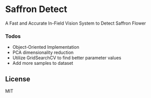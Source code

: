 # Saffron Detect
 A Fast and Accurate In-Field Vision System to Detect Saffron Flower
 
 ### Todos

 - Object-Oriented Implementation
 - PCA dimensionality reduction
 - Utilize GridSearchCV to find better parameter values
 - Add more samples to dataset
 
License
----

MIT

